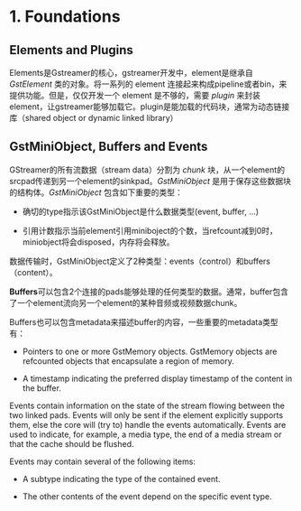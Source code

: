 # 1. Foundations

## Elements and Plugins

Elements是Gstreamer的核心，gstreamer开发中，element是继承自 *GstElement* 类的对象。将一系列的 element 连接起来构成pipeline或者bin，来提供功能。但是，仅仅开发一个 element 是不够的，需要 *plugin* 来封装element，让gstreamer能够加载它。plugin是能加载的代码块，通常为动态链接库（shared object or dynamic linked library）

## GstMiniObject, Buffers and Events

GStreamer的所有流数据（stream data）分割为 *chunk* 块，从一个element的srcpad传递到另一个element的sinkpad。*GstMiniObject* 是用于保存这些数据块的结构体。*GstMiniObject* 包含如下重要的类型：

* 确切的type指示该GstMiniObject是什么数据类型(event, buffer, ...)

* 引用计数指示当前element引用miniboject的个数，当refcount减到0时，miniobject将会disposed，内存将会释放。

数据传输时，GstMiniObject定义了2种类型：events（control）和buffers（content）。

**Buffers**可以包含2个连接的pads能够处理的任何类型的数据。通常，buffer包含了一个element流向另一个element的某种音频或视频数据chunk。

Buffers也可以包含metadata来描述buffer的内容，一些重要的metadata类型有：

* Pointers to one or more GstMemory objects. GstMemory objects are refcounted objects that encapsulate a region of memory.

* A timestamp indicating the preferred display timestamp of the content in the buffer.

Events contain information on the state of the stream flowing between the two linked pads. Events will only be sent if the element explicitly supports them, else the core will (try to) handle the events automatically. Events are used to indicate, for example, a media type, the end of a media stream or that the cache should be flushed.

Events may contain several of the following items:

* A subtype indicating the type of the contained event.

* The other contents of the event depend on the specific event type.
